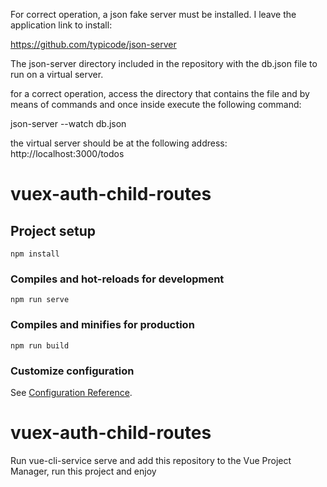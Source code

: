 For correct operation, a json fake server must be installed. I leave the application link to install:

https://github.com/typicode/json-server

The json-server directory included in the repository with the db.json file to run on a virtual server.

for a correct operation, access the directory that contains the file and by means of commands and once inside execute the following command:

json-server --watch db.json

the virtual server should be at the following address: http://localhost:3000/todos

# vuex-auth-child-routes

## Project setup
```
npm install
```

### Compiles and hot-reloads for development
```
npm run serve
```

### Compiles and minifies for production
```
npm run build
```

### Customize configuration
See [Configuration Reference](https://cli.vuejs.org/config/).
# vuex-auth-child-routes

Run vue-cli-service serve and add this repository to the Vue Project Manager, run this project and enjoy

